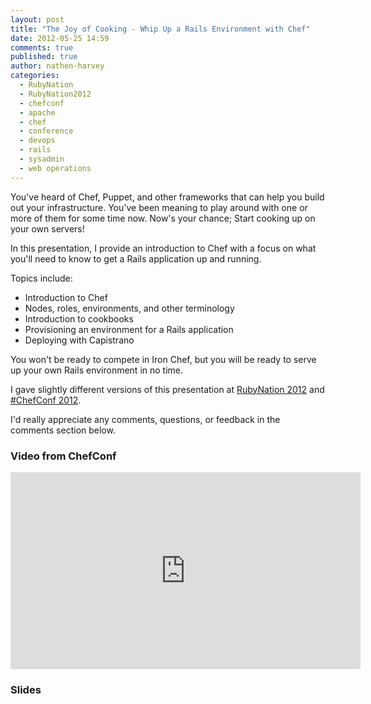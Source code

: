 ```yaml
---
layout: post
title: "The Joy of Cooking - Whip Up a Rails Environment with Chef"
date: 2012-05-25 14:59
comments: true
published: true
author: nathen-harvey
categories: 
  - RubyNation
  - RubyNation2012
  - chefconf
  - apache
  - chef
  - conference
  - devops
  - rails
  - sysadmin
  - web operations
---
```

You've heard of Chef, Puppet, and other frameworks that can help you build out your infrastructure. You've been meaning to play around with one or more of them for some time now. Now's your chance; Start cooking up on your own servers! 

In this presentation, I provide an introduction to Chef with a focus on what you'll need to know to get a Rails application up and running. 

Topics include:
  * Introduction to Chef
  * Nodes, roles, environments, and other terminology 
  * Introduction to cookbooks 
  * Provisioning an environment for a Rails application 
  * Deploying with Capistrano 

<!-- more -->

You won't be ready to compete in Iron Chef, but you will be ready to serve up your own Rails environment in no time.

I gave slightly different versions of this presentation at [RubyNation 2012](http://www.rubynation.org/) and [#ChefConf 2012](http://chefconf.opscode.com).

I'd really appreciate any comments, questions, or feedback in the comments section below.

### Video from ChefConf

<iframe width="560" height="315" src="http://www.youtube.com/embed/X1mmzERRkeI" frameborder="0" allowfullscreen></iframe>

### Slides

<script async class="speakerdeck-embed" data-id="4fb421272cf6f5001f00ba85" data-ratio="1.2945638432364097" src="//speakerdeck.com/assets/embed.js"></script>
